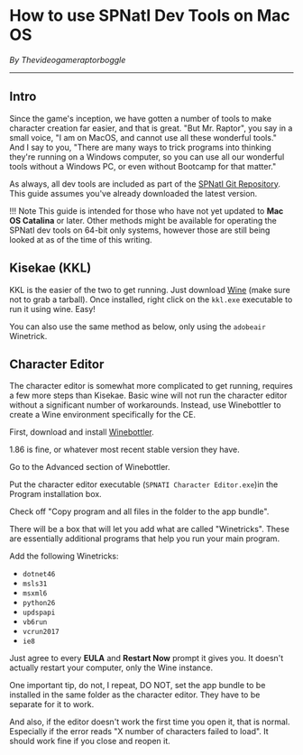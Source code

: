 # How to use SPNatI Dev Tools on Mac OS

*By Thevideogameraptorboggle*

---

## Intro

Since the game's inception, we have gotten a number of tools to make character creation far easier, and that is great. "But Mr. Raptor", you say in a small voice, "I am on MacOS, and cannot use all these wonderful tools." And I say to you, "There are many ways to trick programs into thinking they're running on a Windows computer, so you can use all our wonderful tools without a Windows PC, or even without Bootcamp for that matter."

As always, all dev tools are included as part of the [SPNatI Git Repository](https://gitgud.io/spnati/spnati). This guide assumes you've already downloaded the latest version.

!!! Note
    This guide is intended for those who have not yet updated to **Mac OS Catalina** or later. Other methods might be available for operating the SPNatI dev tools on 64-bit only systems, however those are still being looked at as of the time of this writing.

## Kisekae (KKL)

KKL is the easier of the two to get running. Just download [Wine](https://www.winehq.org/) (make sure not to grab a tarball). Once installed, right click on the `kkl.exe` executable to run it using wine. Easy!

You can also use the same method as below, only using the `adobeair` Winetrick.

## Character Editor

The character editor is somewhat more complicated to get running, requires a few more steps than Kisekae. Basic wine will not run the character editor without a significant number of workarounds. Instead, use Winebottler to create a Wine environment specifically for the CE.

First, download and install [Winebottler](https://winebottler.kronenberg.org/).

1.86 is fine, or whatever most recent stable version they have.

Go to the Advanced section of Winebottler.

Put the character editor executable (`SPNATI Character Editor.exe`)in the Program installation box.

Check off "Copy program and all files in the folder to the app bundle".

There will be a box that will let you add what are called "Winetricks". These are essentially additional programs that help you run your main program.

Add the following Winetricks:

 - `dotnet46`
 - `msls31`
 - `msxml6`
 - `python26`
 - `updspapi`
 - `vb6run`
 - `vcrun2017`
 - `ie8`

Just agree to every **EULA** and **Restart Now** prompt it gives you. It doesn't actually restart your computer, only the Wine instance.

One important tip, do not, I repeat, DO NOT, set the app bundle to be installed in the same folder as the character editor. They have to be separate for it to work.

And also, if the editor doesn't work the first time you open it, that is normal. Especially if the error reads "X number of characters failed to load". It should work fine if you close and reopen it.